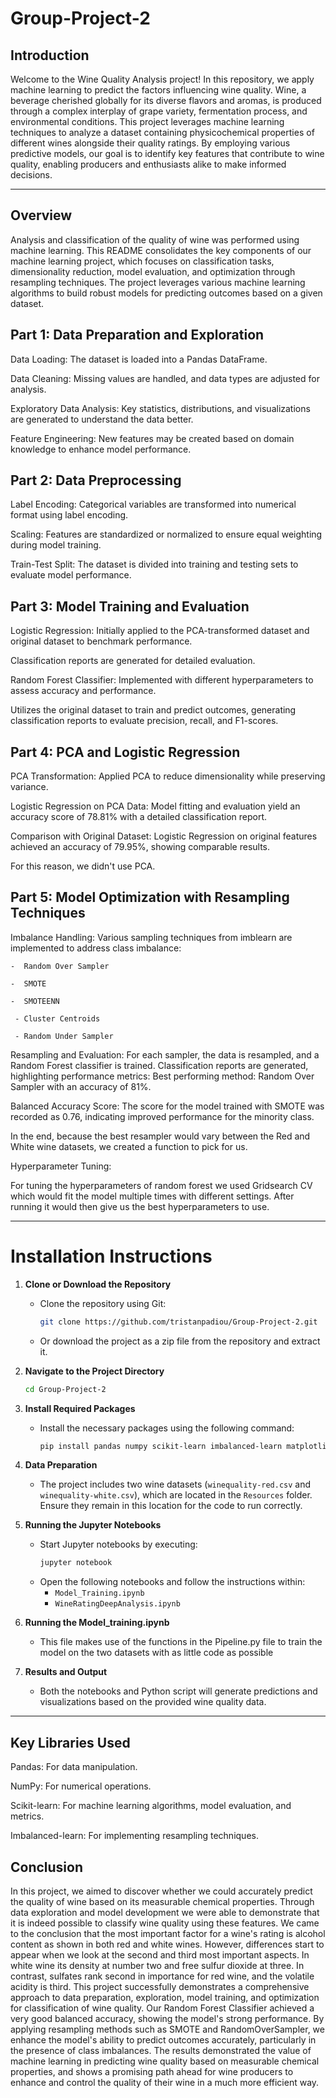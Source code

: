 # Group-Project-2
## Introduction
Welcome to the Wine Quality Analysis project! In this repository, we apply machine learning to predict the factors influencing wine quality. Wine, a beverage cherished globally for its diverse flavors and aromas, is produced through a complex interplay of grape variety, fermentation process, and environmental conditions.
This project leverages machine learning techniques to analyze a dataset containing physicochemical properties of different wines alongside their quality ratings. By employing various predictive models, our goal is to identify key features that contribute to wine quality, enabling producers and enthusiasts alike to make informed decisions.

---

## Overview
Analysis and classification of the quality of wine was performed using machine learning. This README consolidates the key components of our machine learning project, which focuses on classification tasks, dimensionality reduction, model evaluation, and optimization through resampling techniques. The project leverages various machine learning algorithms to build robust models for predicting outcomes based on a given dataset.
## Part 1: Data Preparation and Exploration
Data Loading: The dataset is loaded into a Pandas DataFrame.

Data Cleaning: Missing values are handled, and data types are adjusted for analysis.

Exploratory Data Analysis: Key statistics, distributions, and visualizations are generated to understand the data better.

Feature Engineering: New features may be created based on domain knowledge to enhance model performance.
## Part 2: Data Preprocessing
Label Encoding: Categorical variables are transformed into numerical format using label encoding.

Scaling: Features are standardized or normalized to ensure equal weighting during model training.

Train-Test Split: The dataset is divided into training and testing sets to evaluate model performance.

## Part 3: Model Training and Evaluation
Logistic Regression: Initially applied to the PCA-transformed dataset and original dataset to benchmark performance.

Classification reports are generated for detailed evaluation.

Random Forest Classifier: Implemented with different hyperparameters to assess accuracy and performance.

Utilizes the original dataset to train and predict outcomes, generating classification reports to evaluate precision, recall, and F1-scores.

## Part 4: PCA and Logistic Regression
PCA Transformation: Applied PCA to reduce dimensionality while preserving variance.

Logistic Regression on PCA Data: Model fitting and evaluation yield an accuracy score of 78.81% with a detailed classification report.

Comparison with Original Dataset: Logistic Regression on original features achieved an accuracy of 79.95%, showing comparable results.

For this reason, we didn't use PCA.

## Part 5: Model Optimization with Resampling Techniques
Imbalance Handling: Various sampling techniques from imblearn are implemented to address class imbalance:

    -  Random Over Sampler
  
    -  SMOTE
  
    -  SMOTEENN
  
     - Cluster Centroids
  
     - Random Under Sampler

Resampling and Evaluation:
  For each sampler, the data is resampled, and a Random Forest classifier is trained.
  Classification reports are generated, highlighting performance metrics:
    Best performing method: Random Over Sampler with an accuracy of 81%.

Balanced Accuracy Score: The score for the model trained with SMOTE was recorded as 0.76, indicating improved performance for the minority class. 

In the end, because the best resampler would vary between the Red and White wine datasets, we created a function to pick for us.

Hyperparameter Tuning:

For tuning the hyperparameters of random forest we used Gridsearch CV which would fit the model multiple times with different settings.
After running it would then give us the best hyperparameters to use.

---

# Installation Instructions

1. **Clone or Download the Repository**
   - Clone the repository using Git:
     ```bash
     git clone https://github.com/tristanpadiou/Group-Project-2.git
     ```
   - Or download the project as a zip file from the repository and extract it.

2. **Navigate to the Project Directory**
   ```bash
   cd Group-Project-2
   ```

3. **Install Required Packages**
   - Install the necessary packages using the following command:
     ```bash
     pip install pandas numpy scikit-learn imbalanced-learn matplotlib seaborn scipy
     ```

4. **Data Preparation**
   - The project includes two wine datasets (`winequality-red.csv` and `winequality-white.csv`), which are located in the `Resources` folder. Ensure they remain in this location for the code to run correctly.

5. **Running the Jupyter Notebooks**
   - Start Jupyter notebooks by executing:
     ```bash
     jupyter notebook
     ```
   - Open the following notebooks and follow the instructions within:
     - `Model_Training.ipynb`
     - `WineRatingDeepAnalysis.ipynb`

6. **Running the Model_training.ipynb**
   - This file makes use of the functions in the Pipeline.py file to train the model on the two datasets with as little code as possible

7. **Results and Output**
   - Both the notebooks and Python script will generate predictions and visualizations based on the provided wine quality data.

---

## Key Libraries Used
Pandas: For data manipulation.

NumPy: For numerical operations.

Scikit-learn: For machine learning algorithms, model evaluation, and metrics.

Imbalanced-learn: For implementing resampling techniques.

## Conclusion
In this project, we aimed to discover whether we could accurately predict the quality of wine based on its measurable chemical properties. Through data exploration and model development we were able to demonstrate that it is indeed possible to classify wine quality using these features. We came to the conclusion that the most important factor for a wine's rating is alcohol content as shown in both red and white wines. However, differences start to appear when we look at the second and third most important aspects. In white wine its density at number two and free sulfur dioxide at three. In contrast, sulfates rank second in importance for red wine, and the volatile acidity is third. This project successfully demonstrates a comprehensive approach to data preparation, exploration, model training, and optimization for classification of wine quality. Our Random Forest Classifier achieved a very good balanced accuracy, showing the model's strong performance. By applying resampling methods such as SMOTE and RandomOverSampler, we enhance the model's ability to predict outcomes accurately, particularly in the presence of class imbalances. The results demonstrated the value of machine learning in predicting wine quality based on measurable chemical properties, and shows a promising path ahead for wine producers to enhance and control the quality of their wine in a much more efficient way.

